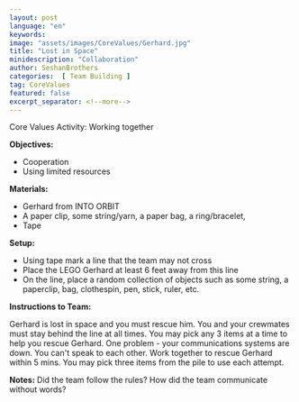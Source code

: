 ```yaml
---
layout: post
language: "en"
keywords:
image: "assets/images/CoreValues/Gerhard.jpg"
title: "Lost in Space"
minidescription: "Collaboration"
author: SeshanBrothers
categories:  [ Team Building ]
tag: CoreValues
featured: false
excerpt_separator: <!--more-->
---
```


Core Values Activity:  Working together
<!--more-->

<b>Objectives:</b>
- Cooperation
- Using limited resources

<b>Materials:</b>
- Gerhard from INTO ORBIT
- A paper clip, some string/yarn, a paper bag, a ring/bracelet, 
- Tape

<b>Setup:</b>
- Using tape mark a line that the team may not cross
- Place the LEGO Gerhard at least 6 feet away from this line
- On the line, place a random collection of objects such as some string, a paperclip, bag, clothespin, pen, stick, ruler, etc.


<b>Instructions to Team:</b>

Gerhard is lost in space and you must rescue him. You and your crewmates must stay behind the line at all times. You may pick any 3 items at a time to help you rescue Gerhard. One problem - your communications systems are down. You can't speak to each other. Work together to rescue Gerhard within 5 mins. You may pick three items from the pile to use each attempt.

<b>Notes:</b>
Did the team follow the rules? How did the team communicate without words?
